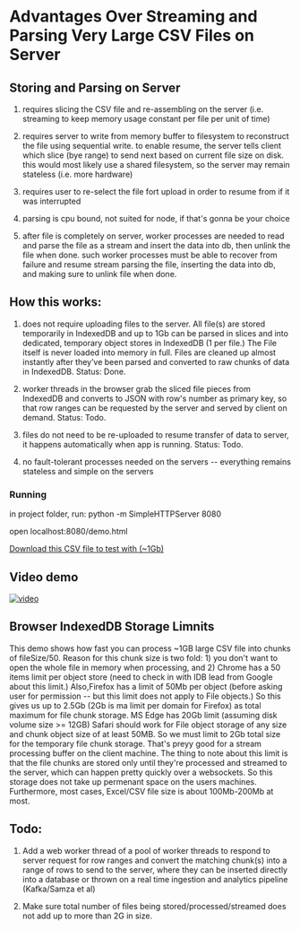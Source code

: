 

# Advantages Over Streaming and Parsing Very Large CSV Files on Server

## Storing and Parsing on Server

1. requires slicing the CSV file and re-assembling on the server (i.e. streaming to keep memory usage constant per file per unit of time)

2. requires server to write from memory buffer to filesystem to reconstruct the file using sequential write. to enable resume, the server tells client which slice (bye range) to send next based on current file size on disk. this would most likely use a shared filesystem, so the server may remain stateless (i.e. more hardware)

3. requires user to re-select the file fort upload in order to resume from if it was interrupted

4. parsing is cpu bound, not suited for node, if that's gonna be your choice

5. after file is completely on server, worker processes are needed to read and parse the file as a stream and insert the data into db, then unlink the file when done. such worker processes must be able to recover from failure and resume stream parsing the file, inserting the data into db, and making sure to unlink file when done.


## How this works:

1. does not require uploading files to the server. All file(s) are stored temporarily in IndexedDB and up to 1Gb can be parsed in slices and into dedicated, temporary object stores in IndexedDB (1 per file.) The File itself is never loaded into memory in full. Files are cleaned up almost instantly after they’ve been parsed and converted to raw chunks of data in IndexedDB. Status: Done.

2. worker threads in the browser grab the sliced file pieces from IndexedDB and converts to JSON with row's number as primary key, so that row ranges can be requested by the server and served by client on demand. Status: Todo.

3. files do not need to be re-uploaded to resume transfer of data to server, it happens automatically when app is running. Status: Todo.

3. no fault-tolerant processes needed on the servers -- everything remains stateless and simple on the servers

### Running

in project folder, run: python -m SimpleHTTPServer 8080

open localhost:8080/demo.html

[Download this CSV file to test with (~1Gb)](https://www.dropbox.com/s/re91c6y9ekbxost/article_category.csv?dl=0)

 
 ## Video demo
 
[![video](https://img.youtube.com/vi/HyZoUJAftmA/0.jpg)](https://www.youtube.com/watch?v=HyZoUJAftmA) 

## Browser IndexedDB Storage Limnits

 This demo shows how fast you can process ~1GB large CSV file into chunks of fileSize/50. Reason for this chunk size is two fold: 1) you don't want to open the whole file in memory when processing, and 2) Chrome has a 50 items limit per object store (need to check in with IDB lead from Google about this limit.) Also,Firefox has a limit of 50Mb per object (before asking user for permission -- but this limit does not apply to File objects.) So this gives us up to 2.5Gb (2Gb is ma limit per domain for Firefox) as total maximum for file chunk storage. MS Edge has 20Gb limit (assuming disk volume size >= 12GB) Safari should work for File object storage of any size and chunk object size of at least 50MB. So we must limit to 2Gb total size for the temporary file chunk storage. That's preyy good for a stream processing buffer on the client machine. The thing to note about this limit is that the file chunks are stored only until they're processed and streamed to the server, which can happen pretty quickly over a websockets. So this storage does not take up permenant space on the users machines. Furthermore, most cases, Excel/CSV file size is about 100Mb-200Mb at most. 
 
 ## Todo:

 1. Add a web worker thread of a pool of worker threads to respond to server request for row ranges and convert the matching chunk(s) into a range of rows to send to the server, where they can be inserted directly into a database or thrown on a real time ingestion and analytics pipeline (Kafka/Samza et al)

2. Make sure total number of files being stored/processed/streamed does not add up to more than 2G in size.
   